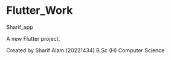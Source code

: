 # Flutter_Work
Sharif_app

A new Flutter project.

Created by Sharif Alam (20221434) B.Sc (H) Computer Science
